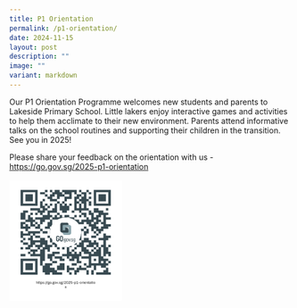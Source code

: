 ```yaml
---
title: P1 Orientation
permalink: /p1-orientation/
date: 2024-11-15
layout: post
description: ""
image: ""
variant: markdown
---
```

Our P1 Orientation Programme welcomes new students and parents to Lakeside Primary School. Little lakers enjoy interactive games and activities to help them acclimate to their new environment. Parents attend informative talks on the school routines and supporting their children in the transition. See you in 2025!

Please share your feedback on the orientation with us - <a style="text-decoration: none" href="https://go.gov.sg/2025-p1-orientation">https://go.gov.sg/2025-p1-orientation</a>
<br><br>
<img src="/images/Happenings/P1%20ORIENTATION/P1_Orientation_QR.png" style="width: 40%; height: 40%;">
